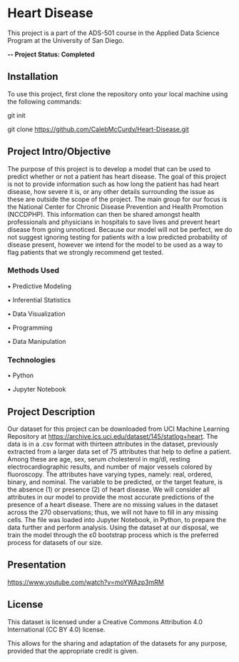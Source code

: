# Heart Disease

This project is a part of the ADS-501 course in the Applied Data Science Program at the University of San Diego. 

**-- Project Status: Completed**

## Installation
To use this project, first clone the repository onto your local machine using the following commands:

git init

git clone https://github.com/CalebMcCurdy/Heart-Disease.git

## Project Intro/Objective

The purpose of this project is to develop a model that can be used to predict whether or not a patient has heart disease. The goal of this project is not to provide information such as how long the patient has had heart disease, how severe it is, or any other details surrounding the issue as these are outside the scope of the project. The main group for our focus is the National Center for Chronic Disease Prevention and Health Promotion (NCCDPHP). This information can then be shared amongst health professionals and physicians in hospitals to save lives and prevent heart disease from going unnoticed. Because our model will not be perfect, we do not suggest ignoring testing for patients with a low predicted probability of disease present, however we intend for the model to be used as a way to flag patients that we strongly recommend get tested.

### Methods Used
•	Predictive Modeling

•	Inferential Statistics

•	Data Visualization

•	Programming 

•	Data Manipulation

### Technologies
•	Python

•	Jupyter Notebook

## Project Description
Our dataset for this project can be downloaded from UCI Machine Learning Repository at https://archive.ics.uci.edu/dataset/145/statlog+heart. The data is in a .csv format with thirteen attributes in the dataset, previously extracted from a larger data set of 75 attributes that help to define a patient. Among these are age, sex, serum cholesterol in mg/dl, resting electrocardiographic results, and number of major vessels colored by fluoroscopy. The attributes have varying types, namely: real, ordered, binary, and nominal. The variable to be predicted, or the target feature, is the absence (1) or presence (2) of heart disease. We will consider all attributes in our model to provide the most accurate predictions of the presence of a heart disease. There are no missing values in the dataset across the 270 observations; thus, we will not have to fill in any missing cells. The file was loaded into Jupyter Notebook, in Python, to prepare the data further and perform analysis. Using the dataset at our disposal, we train the model through the ε0 bootstrap process which is the preferred process for datasets of our size.

## Presentation
https://www.youtube.com/watch?v=moYWAzp3mRM 

## License
This dataset is licensed under a Creative Commons Attribution 4.0 International (CC BY 4.0) license.

This allows for the sharing and adaptation of the datasets for any purpose, provided that the appropriate credit is given.
